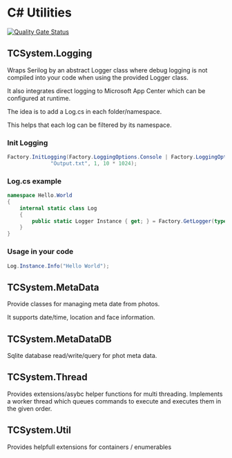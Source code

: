 # C# Utilities

[![Quality Gate Status](https://sonarcloud.io/api/project_badges/measure?project=ThE-TiGeR_TCSystemCS&metric=alert_status)](https://sonarcloud.io/summary/new_code?id=ThE-TiGeR_TCSystemCS)

## TCSystem.Logging

  Wraps Serilog by an abstract Logger class where debug logging is not compiled into your code when using the provided Logger class.
  
  It also integrates direct logging to Microsoft App Center which can be configured at runtime.
  
  The idea is to add a Log.cs in each folder/namespace.
  
  This helps that each log can be filtered by its namespace.
  ### Init Logging
  ```CS
  Factory.InitLogging(Factory.LoggingOptions.Console | Factory.LoggingOptions.File,
                "Output.txt", 1, 10 * 1024);
  ```
  ### Log.cs example
  ```CS
  namespace Hello.World
  {
      internal static class Log
      {
          public static Logger Instance { get; } = Factory.GetLogger(typeof(Log));
      }
  }
  ```
  ### Usage in your code
  ```CS
  Log.Instance.Info("Hello World");
  ```

## TCSystem.MetaData

  Provide classes for managing meta date from photos.

  It supports date/time, location and face information.

## TCSystem.MetaDataDB

  Sqlite database read/write/query for phot meta data.

## TCSystem.Thread

  Provides extensions/asybc helper functions for multi threading.
  Implements a worker thread which queues commands to execute and executes them in the given order.

## TCSystem.Util

  Provides helpfull extensions for containers / enumerables